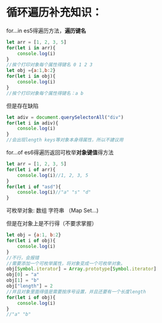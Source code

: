 # 循环遍历补充知识：

for...in es5得遍历方法，**遍历键名**

```js
let arr = [1, 2, 3, 5]
for(let i in arr){
    console.log(i)
}
//挨个打印对象每个属性得键名 0 1 2 3
let obj ={a:1,b:2}
for(let i in obj){
    console.log(i)
}
//挨个打印对象每个属性得键名：a b

```

但是存在缺陷

```js
let adiv = document.querySelectorAll("div")
for(let i in adiv){
    console.log(i)
}
//会出现length keys等对象本身得属性，所以不建议用
```

for...of es6得遍历返回可枚举**对象键值**得方法

```js
let arr = [1, 2, 3, 5]
for(let i of arr){
    console.log(i)//1, 2, 3, 5
}
for(let i of "asd"){
    console.log(i)//"a" "s" "d"
}
```

可枚举对象: 数组 字符串 （Map Set...)

但是在对象上是不行得（不要求掌握）

```js
let obj = {a:1, b:2}
for(let i of obj){
    console.log(i)
}
//不行，会报错
//需要添加一个可枚举属性，将对象变成一个可枚举对象。
obj[Symbol.iterator] = Array.prototype[Symbol.iterator]
obj[0] = "a"
obj[1] = "b"
obj["length"] = 2
//并且对象里面得值是需要按序号设置，并且还要有一个长度length
for(let i of obj){
    console.log(i)
}
//"a" "b"
```

